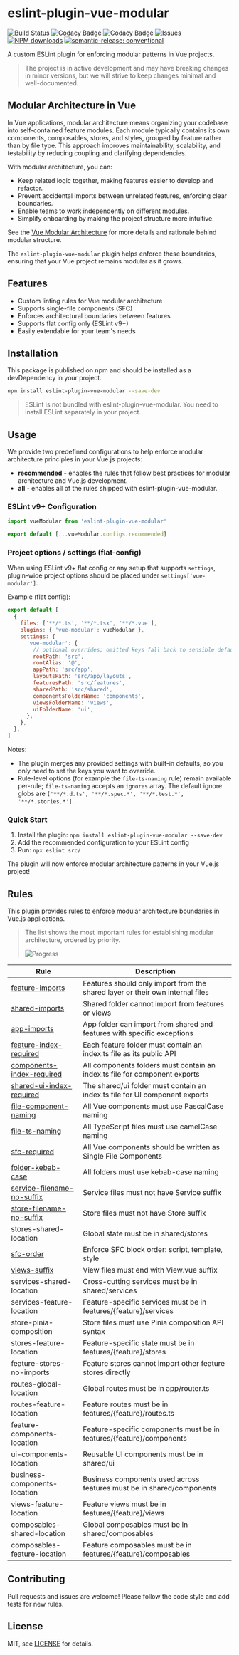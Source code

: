 # eslint-plugin-vue-modular

[![Build Status](https://github.com/andrewmolyuk/eslint-plugin-vue-modular/actions/workflows/test.yml/badge.svg)](https://github.com/andrewmolyuk/eslint-plugin-vue-modular/actions/workflows/test.yml)
[![Codacy Badge](https://app.codacy.com/project/badge/Grade/819ccf509a694fcc8204bca4a78c634d)](https://app.codacy.com/gh/andrewmolyuk/eslint-plugin-vue-modular/dashboard?utm_source=gh&utm_medium=referral&utm_content=&utm_campaign=Badge_grade)
[![Codacy Badge](https://app.codacy.com/project/badge/Coverage/819ccf509a694fcc8204bca4a78c634d)](https://app.codacy.com/gh/andrewmolyuk/eslint-plugin-vue-modular/dashboard?utm_source=gh&utm_medium=referral&utm_content=&utm_campaign=Badge_coverage)
[![Issues](https://img.shields.io/github/issues/andrewmolyuk/eslint-plugin-vue-modular)](https://github.com/andrewmolyuk/eslint-plugin-vue-modular/issues)
[![NPM downloads](https://img.shields.io/npm/dw/eslint-plugin-vue-modular.svg?style=flat)](https://www.npmjs.com/package/eslint-plugin-vue-modular)
[![semantic-release: conventional](https://img.shields.io/badge/semantic--release-conventional-e10079?logo=semantic-release)](https://github.com/semantic-release/semantic-release)

A custom ESLint plugin for enforcing modular patterns in Vue projects.

> The project is in active development and may have breaking changes in minor versions, but we will strive to keep changes minimal and well-documented.

## Modular Architecture in Vue

In Vue applications, modular architecture means organizing your codebase into self-contained feature modules. Each module typically contains its own components, composables, stores, and styles, grouped by feature rather than by file type. This approach improves maintainability, scalability, and testability by reducing coupling and clarifying dependencies.

With modular architecture, you can:

- Keep related logic together, making features easier to develop and refactor.
- Prevent accidental imports between unrelated features, enforcing clear boundaries.
- Enable teams to work independently on different modules.
- Simplify onboarding by making the project structure more intuitive.

See the [Vue Modular Architecture](./docs/vue-modular-architecture.md) for more details and rationale behind modular structure.

The `eslint-plugin-vue-modular` plugin helps enforce these boundaries, ensuring that your Vue project remains modular as it grows.

## Features

- Custom linting rules for Vue modular architecture
- Supports single-file components (SFC)
- Enforces architectural boundaries between features
- Supports flat config only (ESLint v9+)
- Easily extendable for your team's needs

## Installation

This package is published on npm and should be installed as a devDependency in your project.

```bash
npm install eslint-plugin-vue-modular --save-dev
```

> ESLint is not bundled with eslint-plugin-vue-modular. You need to install ESLint separately in your project.

## Usage

We provide two predefined configurations to help enforce modular architecture principles in your Vue.js projects:

- **recommended** - enables the rules that follow best practices for modular architecture and Vue.js development.
- **all** - enables all of the rules shipped with eslint-plugin-vue-modular.

### ESLint v9+ Configuration

```javascript
import vueModular from 'eslint-plugin-vue-modular'

export default [...vueModular.configs.recommended]
```

### Project options / settings (flat-config)

When using ESLint v9+ flat config or any setup that supports `settings`, plugin-wide project options should be placed under `settings['vue-modular']`.

Example (flat config):

```js
export default [
  {
    files: ['**/*.ts', '**/*.tsx', '**/*.vue'],
    plugins: { 'vue-modular': vueModular },
    settings: {
      'vue-modular': {
        // optional overrides; omitted keys fall back to sensible defaults
        rootPath: 'src',
        rootAlias: '@',
        appPath: 'src/app',
        layoutsPath: 'src/app/layouts',
        featuresPath: 'src/features',
        sharedPath: 'src/shared',
        componentsFolderName: 'components',
        viewsFolderName: 'views',
        uiFolderName: 'ui',
      },
    },
  },
]
```

Notes:

- The plugin merges any provided settings with built-in defaults, so you only need to set the keys you want to override.
- Rule-level options (for example the `file-ts-naming` rule) remain available per-rule; `file-ts-naming` accepts an `ignores` array. The default ignore globs are `['**/*.d.ts', '**/*.spec.*', '**/*.test.*', '**/*.stories.*']`.

### Quick Start

1. Install the plugin: `npm install eslint-plugin-vue-modular --save-dev`
2. Add the recommended configuration to your ESLint config
3. Run: `npx eslint src/`

The plugin will now enforce modular architecture patterns in your Vue.js project!

## Rules

This plugin provides rules to enforce modular architecture boundaries in Vue.js applications.

> The list shows the most important rules for establishing modular architecture, ordered by priority.
>
> ![Progress](https://progress-bar.xyz/50/?scale=100&width=500&title=14%20of%2028%20core%20rules%20completed)

| Rule                                                                     | Description                                                                   |
| ------------------------------------------------------------------------ | ----------------------------------------------------------------------------- |
| [feature-imports](./docs/rules/feature-imports.md)                       | Features should only import from the shared layer or their own internal files |
| [shared-imports](./docs/rules/shared-imports.md)                         | Shared folder cannot import from features or views                            |
| [app-imports](./docs/rules/app-imports.md)                               | App folder can import from shared and features with specific exceptions       |
| [feature-index-required](./docs/rules/feature-index-required.md)         | Each feature folder must contain an index.ts file as its public API           |
| [components-index-required](./docs/rules/components-index-required.md)   | All components folders must contain an index.ts file for component exports    |
| [shared-ui-index-required](./docs/rules/shared-ui-index-required.md)     | The shared/ui folder must contain an index.ts file for UI component exports   |
| [file-component-naming](./docs/rules/file-component-naming.md)           | All Vue components must use PascalCase naming                                 |
| [file-ts-naming](./docs/rules/file-ts-naming.md)                         | All TypeScript files must use camelCase naming                                |
| [sfc-required](./docs/rules/sfc-required.md)                             | All Vue components should be written as Single File Components                |
| [folder-kebab-case](./docs/rules/folder-kebab-case.md)                   | All folders must use kebab-case naming                                        |
| [service-filename-no-suffix](./docs/rules/service-filename-no-suffix.md) | Service files must not have Service suffix                                    |
| [store-filename-no-suffix](./docs/rules/store-filename-no-suffix.md)     | Store files must not have Store suffix                                        |
| stores-shared-location                                                   | Global state must be in shared/stores                                         |
| [sfc-order](./docs/rules/sfc-order.md)                                   | Enforce SFC block order: script, template, style                              |
| [views-suffix](./docs/rules/views-suffix.md)                             | View files must end with View.vue suffix                                      |
| services-shared-location                                                 | Cross-cutting services must be in shared/services                             |
| services-feature-location                                                | Feature-specific services must be in features/{feature}/services              |
| store-pinia-composition                                                  | Store files must use Pinia composition API syntax                             |
| stores-feature-location                                                  | Feature-specific state must be in features/{feature}/stores                   |
| feature-stores-no-imports                                                | Feature stores cannot import other feature stores directly                    |
| routes-global-location                                                   | Global routes must be in app/router.ts                                        |
| routes-feature-location                                                  | Feature routes must be in features/{feature}/routes.ts                        |
| feature-components-location                                              | Feature-specific components must be in features/{feature}/components          |
| ui-components-location                                                   | Reusable UI components must be in shared/ui                                   |
| business-components-location                                             | Business components used across features must be in shared/components         |
| views-feature-location                                                   | Feature views must be in features/{feature}/views                             |
| composables-shared-location                                              | Global composables must be in shared/composables                              |
| composables-feature-location                                             | Feature composables must be in features/{feature}/composables                 |

## Contributing

Pull requests and issues are welcome! Please follow the code style and add tests for new rules.

## License

MIT, see [LICENSE](./LICENSE.md) for details.
